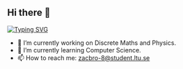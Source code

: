 ## Hi there 👋

[![Typing SVG](https://readme-typing-svg.herokuapp.com?font=Fira+Code&size=40&pause=1000&center=true&vCenter=true&repeat=false&width=500&lines=Welcome+to+my+GitHub)](https://git.io/typing-svg)

<!--
**Zacharias-Brohn/Zacharias-Brohn** is a ✨ _special_ ✨ repository because its `README.md` (this file) appears on your GitHub profile.

Here are some ideas to get you started: -->

- 🔭 I’m currently working on Discrete Maths and Physics.
- 🌱 I’m currently learning Computer Science.
- 📫 How to reach me: zacbro-8@student.ltu.se
